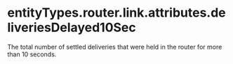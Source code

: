 # entityTypes.router.link.attributes.deliveriesDelayed10Sec

The total number of settled deliveries that were held in the router for more than 10 seconds.

